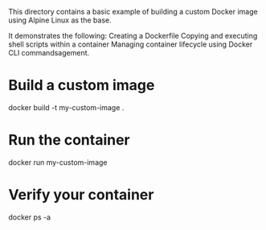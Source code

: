 This directory contains a basic example of building a custom Docker image using Alpine Linux as the base.

It demonstrates the following:
Creating a Dockerfile
Copying and executing shell scripts within a container
Managing container lifecycle using Docker CLI commandsagement.

# Build a custom image
docker build -t my-custom-image .

# Run the container 
docker run my-custom-image

# Verify your container 
docker ps -a
